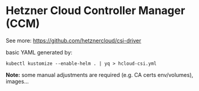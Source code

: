 # Hetzner Cloud Controller Manager (CCM)

See more: https://github.com/hetznercloud/csi-driver

basic YAML generated by:

```shell
kubectl kustomize --enable-helm . | yq > hcloud-csi.yml
```

**Note:** some manual adjustments are required (e.g. CA certs env/volumes), images...
